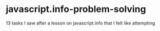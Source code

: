 # javascript.info-problem-solving
 13 tasks I saw after a lesson on javascript.info that I felt like attempting 
